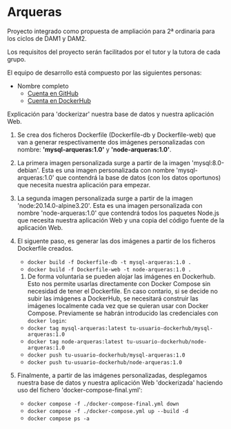 # Arqueras

Proyecto integrado como propuesta de ampliación para 2ª ordinaria para los ciclos de DAM1 y DAM2.

Los requisitos del proyecto serán facilitados por el tutor y la tutora de cada grupo.

El equipo de desarrollo está compuesto por las siguientes personas:

- Nombre completo
  - [Cuenta en GitHub](enlace_a_github)
  - [Cuenta en DockerHub](enlace_a_dockerhub)

Explicación para 'dockerizar' nuestra base de datos y nuestra aplicación Web.

1. Se crea dos ficheros Dockerfile (Dockerfile-db y Dockerfile-web) que van a generar respectivamente dos imágenes personalizadas con nombre: **'mysql-arqueras:1.0'** y **'node-arqueras:1.0'**.
2. La primera imagen personalizada surge a partir de la imagen 'mysql:8.0-debian'. Esta es una imagen personalizada con nombre 'mysql-arqueras:1.0' que contendrá la base de datos (con los datos oportunos) que necesita nuestra aplicación para empezar.
3. La segunda imagen personalizada surge a partir de la imagen 'node:20.14.0-alpine3.20'. Esta es una imagen personalizada con nombre 'node-arqueras:1.0' que contendrá todos los paquetes Node.js que necesita nuestra aplicación Web y una copia del código fuente de la aplicación Web.
4. El siguente paso, es generar las dos imágenes a partir de los ficheros Dockerfile creados.
   - `docker build -f Dockerfile-db -t mysql-arqueras:1.0 .`
   - `docker build -f Dockerfile-web -t node-arqueras:1.0 .`
   1. De forma voluntaria se pueden alojar las imágenes en Dockerhub. Esto nos permite usarlas directamente con Docker Compose sin necesidad de tener el Dockerfile. En caso contario, si se decide no subir las imágenes a DockerHub, se necesitará construir las imágenes localmente cada vez que se quieran usar con Docker Compose. Previamente se habrán introducido las credenciales con `docker login`:
   - `docker tag mysql-arqueras:latest tu-usuario-dockerhub/mysql-arqueras:1.0`
   - `docker tag node-arqueras:latest tu-usuario-dockerhub/node-arqueras:1.0`
   - `docker push tu-usuario-dockerhub/mysql-arqueras:1.0`
   - `docker push tu-usuario-dockerhub/node-arqueras:1.0`

5. Finalmente, a partir de las imágenes personalizadas, desplegamos nuestra base de datos y nuestra aplicación Web 'dockerizada' haciendo uso del fichero 'docker-compose-final.yml':
   - `docker compose -f ./docker-compose-final.yml down`
   - `docker compose -f ./docker-compose.yml up --build -d`
   - `docker compose ps -a`
